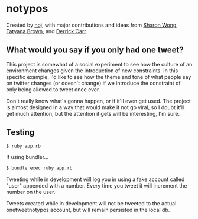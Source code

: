 notypos
========

Created by <a href="http://noj.cc">noj</a>, with major contributions and ideas
from <a href="https://twitter.com/sharonw">Sharon Wong</a>,
<a href="http://www.tatyanabrown.com/">Tatyana Brown</a>, and
<a href="https://twitter.com/binaryderrick">Derrick Carr</a>.

## What would you say if you only had one tweet?

This project is somewhat of a social experiment to see how the culture of an
environment changes given the introduction of new constraints.  In this
specific example, I'd like to see how the theme and tone of what people say on
twitter changes (or doesn't change) if we introduce the constraint of only
being allowed to tweet once ever.

Don't really know what's gonna happen, or if it'll even get used.  The project
is almost designed in a way that would make it not go viral, so I doubt it'll
get much attention, but the attention it gets will be interesting, I'm sure.

## Testing

```bash
$ ruby app.rb
```

If using bundler...
```bash
$ bundle exec ruby app.rb
```

Tweeting while in development will log you in using a fake account called
"user" appended with a number.  Every time you tweet it will increment the
number on the user.

Tweets created while in development will not be tweeted to the actual
onetweetnotypos account, but will remain persisted in the local db.


